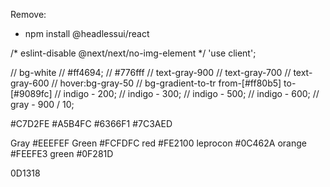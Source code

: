 Remove:
  - npm install @headlessui/react

/* eslint-disable @next/next/no-img-element */
'use client';

// bg-white
// #ff4694;
// #776fff
// text-gray-900
// text-gray-700
// text-gray-600
// hover:bg-gray-50
// bg-gradient-to-tr  from-[#ff80b5] to-[#9089fc]
// indigo - 200;
// indigo - 300;
// indigo - 500;
// indigo - 600;
// gray - 900 / 10;








#C7D2FE
#A5B4FC
#6366F1
#7C3AED



Gray #EEEFEF
Green #FCFDFC
red #FE2100
leprocon #0C462A
orange #FEEFE3
green #0F281D



0D1318
